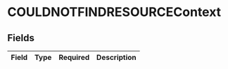 # COULDNOTFINDRESOURCEContext


## Fields

| Field       | Type        | Required    | Description |
| ----------- | ----------- | ----------- | ----------- |